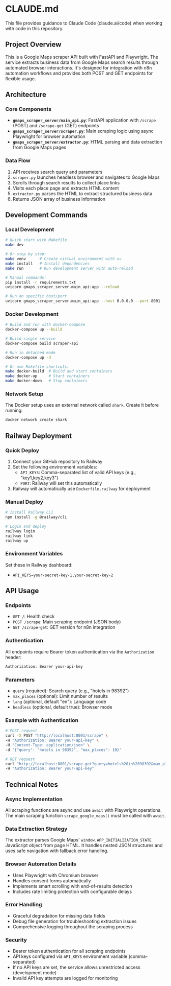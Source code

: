 # CLAUDE.md

This file provides guidance to Claude Code (claude.ai/code) when working with code in this repository.

## Project Overview

This is a Google Maps scraper API built with FastAPI and Playwright. The service extracts business data from Google Maps search results through automated browser interactions. It's designed for integration with n8n automation workflows and provides both POST and GET endpoints for flexible usage.

## Architecture

### Core Components

- **`gmaps_scraper_server/main_api.py`**: FastAPI application with `/scrape` (POST) and `/scrape-get` (GET) endpoints
- **`gmaps_scraper_server/scraper.py`**: Main scraping logic using async Playwright for browser automation
- **`gmaps_scraper_server/extractor.py`**: HTML parsing and data extraction from Google Maps pages

### Data Flow

1. API receives search query and parameters
2. `scraper.py` launches headless browser and navigates to Google Maps
3. Scrolls through search results to collect place links
4. Visits each place page and extracts HTML content
5. `extractor.py` parses the HTML to extract structured business data
6. Returns JSON array of business information

## Development Commands

### Local Development
```bash
# Quick start with Makefile
make dev

# Or step by step:
make venv      # Create virtual environment with uv
make install   # Install dependencies
make run       # Run development server with auto-reload

# Manual commands:
pip install -r requirements.txt
uvicorn gmaps_scraper_server.main_api:app --reload

# Run on specific host/port
uvicorn gmaps_scraper_server.main_api:app --host 0.0.0.0 --port 8001
```

### Docker Development
```bash
# Build and run with docker-compose
docker-compose up --build

# Build single service
docker-compose build scraper-api

# Run in detached mode
docker-compose up -d

# Or use Makefile shortcuts:
make docker-build  # Build and start containers
make docker-up     # Start containers
make docker-down   # Stop containers
```

### Network Setup
The Docker setup uses an external network called `shark`. Create it before running:
```bash
docker network create shark
```

## Railway Deployment

### Quick Deploy
1. Connect your GitHub repository to Railway
2. Set the following environment variables:
   - `API_KEYS`: Comma-separated list of valid API keys (e.g., "key1,key2,key3")
   - `PORT`: Railway will set this automatically
3. Railway will automatically use `Dockerfile.railway` for deployment

### Manual Deploy
```bash
# Install Railway CLI
npm install -g @railway/cli

# Login and deploy
railway login
railway link
railway up
```

### Environment Variables
Set these in Railway dashboard:
- `API_KEYS=your-secret-key-1,your-secret-key-2`

## API Usage

### Endpoints
- `GET /`: Health check
- `POST /scrape`: Main scraping endpoint (JSON body)
- `GET /scrape-get`: GET version for n8n integration

### Authentication
All endpoints require Bearer token authentication via the `Authorization` header:
```bash
Authorization: Bearer your-api-key
```

### Parameters
- `query` (required): Search query (e.g., "hotels in 98392")
- `max_places` (optional): Limit number of results
- `lang` (optional, default "en"): Language code
- `headless` (optional, default true): Browser mode

### Example with Authentication
```bash
# POST request
curl -X POST "http://localhost:8001/scrape" \
-H "Authorization: Bearer your-api-key" \
-H "Content-Type: application/json" \
-d '{"query": "hotels in 98392", "max_places": 10}'

# GET request
curl "http://localhost:8001/scrape-get?query=hotels%20in%2098392&max_places=10" \
-H "Authorization: Bearer your-api-key"
```

## Technical Notes

### Async Implementation
All scraping functions are async and use `await` with Playwright operations. The main scraping function `scrape_google_maps()` must be called with `await`.

### Data Extraction Strategy
The extractor parses Google Maps' `window.APP_INITIALIZATION_STATE` JavaScript object from page HTML. It handles nested JSON structures and uses safe navigation with fallback error handling.

### Browser Automation Details
- Uses Playwright with Chromium browser
- Handles consent forms automatically
- Implements smart scrolling with end-of-results detection
- Includes rate limiting protection with configurable delays

### Error Handling
- Graceful degradation for missing data fields
- Debug file generation for troubleshooting extraction issues
- Comprehensive logging throughout the scraping process

### Security
- Bearer token authentication for all scraping endpoints
- API keys configured via `API_KEYS` environment variable (comma-separated)
- If no API keys are set, the service allows unrestricted access (development mode)
- Invalid API key attempts are logged for monitoring